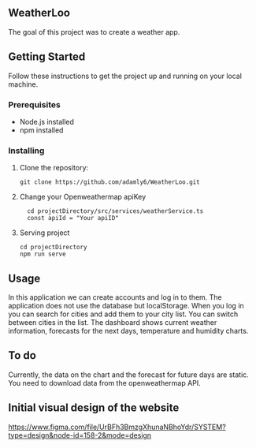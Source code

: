 ## WeatherLoo
The goal of this project was to create a weather app.

## Getting Started

Follow these instructions to get the project up and running on your local machine.

### Prerequisites

- Node.js installed
- npm installed

### Installing

1. Clone the repository:

   ```
   git clone https://github.com/adamly6/WeatherLoo.git
   ```

2. Change your Openweathermap apiKey

   ```
	 cd projectDirectory/src/services/weatherService.ts
	 const apiId = "Your apiID"
	 ```
   
3. Serving project

	 ```
	 cd projectDirectory
	 npm run serve
	 ```
  
	
## Usage

  In this application we can create accounts and log in to them. The application does not use the database but localStorage. When you log in you can search for cities and add them to your city list. You can switch between cities in the list. The dashboard shows current weather information, forecasts for the next days, temperature and humidity charts.

## To do

  Currently, the data on the chart and the forecast for future days are static. You need to download data from the openweathermap API.

## Initial visual design of the website
  
  https://www.figma.com/file/UrBFh3BmzgXhunaNBhoYdr/SYSTEM?type=design&node-id=158-2&mode=design
  
